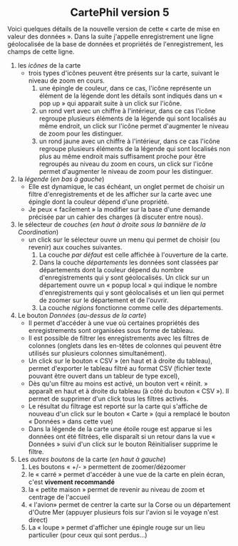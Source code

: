 <link rel="stylesheet" href="https://philquand.github.io/Javascript/Astr/Theme-Markdown.css" />
<center><span style="font-size: 24px; font-weight: bold">CartePhil version 5</span></center>

Voici quelques détails de la nouvelle version de cette « carte de mise en valeur des données ».
Dans la suite j'appelle enregistrement une ligne géolocalisée de la base de données et propriétés de l'enregistrement, les champs de cette ligne. 

1. les *icônes* de la carte
   * trois types d'icônes peuvent être présents sur la carte, suivant le niveau de zoom en cours.
     1. une épingle de couleur, dans ce cas, l'icône représente un élément de la légende dont les détails sont indiqués dans un  « pop up » qui apparait suite à un click sur l'icône.
     2. un rond vert avec un chiffre à l'intérieur, dans ce cas l'icône regroupe plusieurs éléments de la légende qui sont localisés au même endroit, un click sur l'icône permet d'augmenter le niveau de zoom pour les distinguer.
     3. un rond jaune avec un chiffre à l'intérieur, dans ce cas l'icône regroupe plusieurs éléments de la légende qui sont localisés non plus au même endroit mais suffisament proche pour être regroupés au niveau du zoom en cours, un click sur l'icône permet d'augmenter le niveau de zoom pour les distinguer.
2. la *légende* (<i>en bas à gauche</i>)
   * Elle est dynamique, le cas échéant, un onglet permet de choisir un filtre d'enregistrements et de les afficher sur la carte avec une épingle dont la couleur dépend d'une propriété.
   * Je peux « facilement » la modifier sur la base d'une demande précisée par un cahier des charges (à discuter entre nous). 
3. le sélecteur de *couches* (<i>en haut à droite sous la bannière de la Coordination</i>)
   * un click sur le sélecteur ouvre un menu qui permet de choisir (ou revenir) aux couches suivantes.
     1. La couche *par défaut* est celle affichée à l'ouverture de la carte.
     2. Dans la couche *départements* les données sont classées par départements dont la couleur dépend du nombre d'enregistrements qui y sont géolocalisés. Un click sur un département ouvre un « popup local » qui indique le nombre d'enregistrements qui y sont géolocalisés et un lien qui permet de zoomer sur le département et de l'ouvrir.
     3. La couche *régions* fonctionne comme celle des départements.
4. Le bouton *Données* (<i>au-dessus de la carte</i>)
   * Il permet d'accéder à une vue où certaines propriétés des enregistrements sont organisées sous forme de tableau. 
   * Il est possible de filtrer les enregistrements avec les filtres de colonnes (onglets dans les en-têtes de colonnes qui peuvent être utilisés sur plusieurs colonnes simultanément).
   * Un click sur le bouton « CSV » (en haut et à droite du tableau), permet d'exporter le tableau filtré au format CSV (fichier texte pouvant être ouvert dans un tableur de type excel), 
   * Dès qu'un filtre au moins est activé, un bouton vert « réinit. » apparaît en haut et à droite du tableau (à côté du bouton « CSV »). Il permet de supprimer d'un click tous les filtres activés.
   * Le résultat du filtrage est reporté sur la carte qui s'affiche de nouveau d'un click sur le bouton « Carte » (qui a remplacé le bouton « Données » dans cette vue) 
   * Dans la légende de la carte une étoile rouge est apparue si les données ont été filtrées, elle disparaît si un retour dans la vue « Données » suivi d'un click sur le bouton Réinitialiser supprime le filtre.
5. Les *autres boutons* de la carte (<i>en haut à gauche</i>)
   1. Les boutons « +/- » permettent de zoomer/dézoomer
   2. le « carré » permet d'accéder à une vue de la carte en plein écran, c'est **vivement recommandé**
   3. la « petite maison » permet de revenir au niveau de zoom et centrage de l'accueil 
   4. « l'avion» permet de centrer la carte sur la Corse ou un département d'Outre Mer (appuyer plusieurs fois sur l'avion si le voyage n'est direct)
   5. La « loupe » permet d'afficher une épingle rouge sur un lieu particulier (pour ceux qui sont perdus...)
